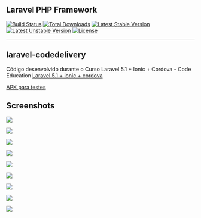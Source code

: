 ## Laravel PHP Framework

[![Build Status](https://travis-ci.org/laravel/framework.svg)](https://travis-ci.org/laravel/framework)
[![Total Downloads](https://poser.pugx.org/laravel/framework/d/total.svg)](https://packagist.org/packages/laravel/framework)
[![Latest Stable Version](https://poser.pugx.org/laravel/framework/v/stable.svg)](https://packagist.org/packages/laravel/framework)
[![Latest Unstable Version](https://poser.pugx.org/laravel/framework/v/unstable.svg)](https://packagist.org/packages/laravel/framework)
[![License](https://poser.pugx.org/laravel/framework/license.svg)](https://packagist.org/packages/laravel/framework)

<hr>

## laravel-codedelivery
Código desenvolvido durante o Curso Laravel 5.1 + Ionic + Cordova - Code Education [Laravel 5.1 + ionic + cordova](http://sites.code.education/laravel-ionic-cordova/)

[APK para testes](ionic/JsDelivery.apk)

## Screenshots
[![](public/img/app/menu.jpg)](public/img/app/menu.jpg)

[![](public/img/app/catalogo.jpg)](public/img/app/catalogo.jpg)

[![](public/img/app/catalogo_actions.jpg)](public/img/app/catalogo_actions.jpg)

[![](public/img/app/novo_pedido.jpg)](public/img/app/novo_pedido.jpg)

[![](public/img/app/pedidos.jpg)](public/img/app/pedidos.jpg)

[![](public/img/app/pedidos_actions.jpg)](public/img/app/pedidos_actions.jpg)

[![](public/img/app/pedido-detalhes.jpg)](public/img/app/pedido-detalhes.jpg)

[![](public/img/app/profile.jpg)](public/img/app/profile.jpg)

[![](public/img/app/profile_image.jpg)](public/img/app/profile_image.jpg)
